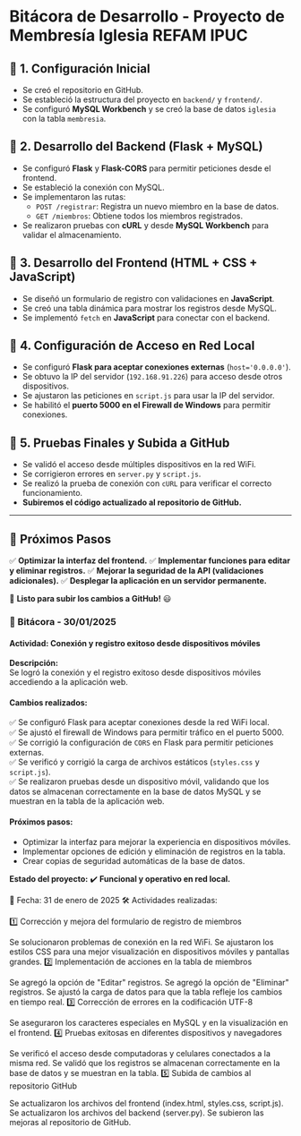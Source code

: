 # Bitácora de Desarrollo - Proyecto de Membresía Iglesia REFAM IPUC

## **📌 1. Configuración Inicial**
- Se creó el repositorio en GitHub.
- Se estableció la estructura del proyecto en `backend/` y `frontend/`.
- Se configuró **MySQL Workbench** y se creó la base de datos `iglesia` con la tabla `membresia`.

## **📌 2. Desarrollo del Backend (Flask + MySQL)**
- Se configuró **Flask** y **Flask-CORS** para permitir peticiones desde el frontend.
- Se estableció la conexión con MySQL.
- Se implementaron las rutas:
  - `POST /registrar`: Registra un nuevo miembro en la base de datos.
  - `GET /miembros`: Obtiene todos los miembros registrados.
- Se realizaron pruebas con **cURL** y desde **MySQL Workbench** para validar el almacenamiento.

## **📌 3. Desarrollo del Frontend (HTML + CSS + JavaScript)**
- Se diseñó un formulario de registro con validaciones en **JavaScript**.
- Se creó una tabla dinámica para mostrar los registros desde MySQL.
- Se implementó `fetch` en **JavaScript** para conectar con el backend.

## **📌 4. Configuración de Acceso en Red Local**
- Se configuró **Flask para aceptar conexiones externas** (`host='0.0.0.0'`).
- Se obtuvo la IP del servidor (`192.168.91.226`) para acceso desde otros dispositivos.
- Se ajustaron las peticiones en `script.js` para usar la IP del servidor.
- Se habilitó el **puerto 5000 en el Firewall de Windows** para permitir conexiones.

## **📌 5. Pruebas Finales y Subida a GitHub**
- Se validó el acceso desde múltiples dispositivos en la red WiFi.
- Se corrigieron errores en `server.py` y `script.js`.
- Se realizó la prueba de conexión con `cURL` para verificar el correcto funcionamiento.
- **Subiremos el código actualizado al repositorio de GitHub.**

---

## **📌 Próximos Pasos**
✅ **Optimizar la interfaz del frontend.**
✅ **Implementar funciones para editar y eliminar registros.**
✅ **Mejorar la seguridad de la API (validaciones adicionales).**
✅ **Desplegar la aplicación en un servidor permanente.**

🚀 **Listo para subir los cambios a GitHub!** 😃

### 📌 Bitácora - 30/01/2025  

#### **Actividad: Conexión y registro exitoso desde dispositivos móviles**  

**Descripción:**  
Se logró la conexión y el registro exitoso desde dispositivos móviles accediendo a la aplicación web.  

#### **Cambios realizados:**  
✅ Se configuró Flask para aceptar conexiones desde la red WiFi local.  
✅ Se ajustó el firewall de Windows para permitir tráfico en el puerto 5000.  
✅ Se corrigió la configuración de `CORS` en Flask para permitir peticiones externas.  
✅ Se verificó y corrigió la carga de archivos estáticos (`styles.css` y `script.js`).  
✅ Se realizaron pruebas desde un dispositivo móvil, validando que los datos se almacenan correctamente en la base de datos MySQL y se muestran en la tabla de la aplicación web.  

#### **Próximos pasos:**  
- Optimizar la interfaz para mejorar la experiencia en dispositivos móviles.  
- Implementar opciones de edición y eliminación de registros en la tabla.  
- Crear copias de seguridad automáticas de la base de datos.  

**Estado del proyecto:** ✔️ **Funcional y operativo en red local.**  

📅 Fecha: 31 de enero de 2025
🛠️ Actividades realizadas:

1️⃣ Corrección y mejora del formulario de registro de miembros

Se solucionaron problemas de conexión en la red WiFi.
Se ajustaron los estilos CSS para una mejor visualización en dispositivos móviles y pantallas grandes.
2️⃣ Implementación de acciones en la tabla de miembros

Se agregó la opción de "Editar" registros.
Se agregó la opción de "Eliminar" registros.
Se ajustó la carga de datos para que la tabla refleje los cambios en tiempo real.
3️⃣ Corrección de errores en la codificación UTF-8

Se aseguraron los caracteres especiales en MySQL y en la visualización en el frontend.
4️⃣ Pruebas exitosas en diferentes dispositivos y navegadores

Se verificó el acceso desde computadoras y celulares conectados a la misma red.
Se validó que los registros se almacenan correctamente en la base de datos y se muestran en la tabla.
5️⃣ Subida de cambios al repositorio GitHub

Se actualizaron los archivos del frontend (index.html, styles.css, script.js).
Se actualizaron los archivos del backend (server.py).
Se subieron las mejoras al repositorio de GitHub.